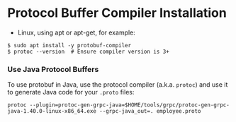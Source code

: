 # Protocol Buffer Compiler Installation

- Linux, using apt or apt-get, for example:

```
$ sudo apt install -y protobuf-compiler
$ protoc --version  # Ensure compiler version is 3+
```

### Use Java Protocol Buffers

To use protobuf in Java, use the protocol compiler (a.k.a. `protoc`) and use it to generate Java code for your `.proto` files:

```
protoc --plugin=protoc-gen-grpc-java=$HOME/tools/grpc/protoc-gen-grpc-java-1.40.0-linux-x86_64.exe --grpc-java_out=. employee.proto
```
